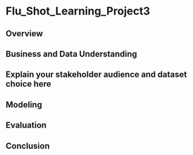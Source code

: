 # Flu_Shot_Learning_Project3


## Overview



## Business and Data Understanding



## Explain your stakeholder audience and dataset choice here



## Modeling



## Evaluation



## Conclusion
